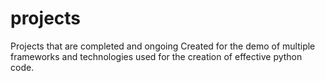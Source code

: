 # projects
Projects that are completed and ongoing
Created for the demo of multiple frameworks and technologies used for the creation of effective python code.
